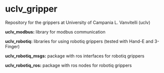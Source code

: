 # uclv_gripper
Repository for the grippers at University of Campania L. Vanvitelli (uclv)

**uclv_modbus:** library for modbus communication

**uclv_robotiq:** libraries for using robotiq grippers (tested with Hand-E and 3-Finger)

**uclv_robotiq_msgs:** package with ros interfaces for robotiq grippers

**uclv_robotiq_ros:** package with ros nodes for robotiq grippers


